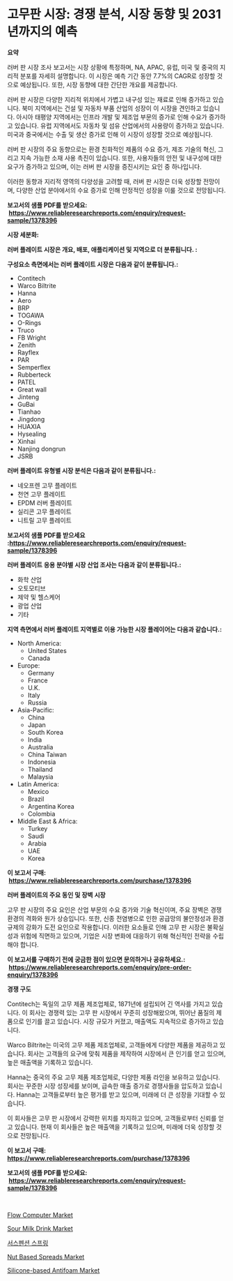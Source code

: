 <p><h1>고무판 시장: 경쟁 분석, 시장 동향 및 2031년까지의 예측</h1></p><p><strong>요약</strong></p>
<p><p>러버 판 시장 조사 보고서는 시장 상황에 특정하며, NA, APAC, 유럽, 미국 및 중국의 지리적 분포를 자세히 설명합니다. 이 시장은 예측 기간 동안 7.7%의 CAGR로 성장할 것으로 예상됩니다. 또한, 시장 동향에 대한 간단한 개요를 제공합니다.</p><p>러버 판 시장은 다양한 지리적 위치에서 가볍고 내구성 있는 재료로 인해 증가하고 있습니다. 북미 지역에서는 건설 및 자동차 부품 산업의 성장이 이 시장을 견인하고 있습니다. 아시아 태평양 지역에서는 인프라 개발 및 제조업 부문의 증가로 인해 수요가 증가하고 있습니다. 유럽 지역에서도 자동차 및 섬유 산업에서의 사용량이 증가하고 있습니다. 미국과 중국에서는 수출 및 생산 증가로 인해 이 시장이 성장할 것으로 예상됩니다.</p><p>러버 판 시장의 주요 동향으로는 환경 친화적인 제품의 수요 증가, 제조 기술의 혁신, 그리고 지속 가능한 소재 사용 촉진이 있습니다. 또한, 사용자들의 안전 및 내구성에 대한 요구가 증가하고 있으며, 이는 러버 판 시장을 증진시키는 요인 중 하나입니다.</p><p>이러한 동향과 지리적 영역의 다양성을 고려할 때, 러버 판 시장은 더욱 성장할 전망이며, 다양한 산업 분야에서의 수요 증가로 인해 안정적인 성장을 이룰 것으로 전망됩니다.</p></p>
<p><strong>보고서의 샘플 PDF를 받으세요: &nbsp;<a href="https://www.reliableresearchreports.com/enquiry/request-sample/1378396">https://www.reliableresearchreports.com/enquiry/request-sample/1378396</a></strong></p>
<p><strong>시장 세분화:</strong></p>
<p><strong> 러버 플레이트 시장은 개요, 배포, 애플리케이션 및 지역으로 더 분류됩니다. :</strong></p>
<p><strong>구성요소 측면에서는 러버 플레이트 시장은 다음과 같이 분류됩니다.:</strong></p>
<p><ul><li>Contitech</li><li>Warco Biltrite</li><li>Hanna</li><li>Aero</li><li>BRP</li><li>TOGAWA</li><li>O-Rings</li><li>Truco</li><li>FB Wright</li><li>Zenith</li><li>Rayflex</li><li>PAR</li><li>Semperflex</li><li>Rubberteck</li><li>PATEL</li><li>Great wall</li><li>Jinteng</li><li>GuBai</li><li>Tianhao</li><li>Jingdong</li><li>HUAXIA</li><li>Hysealing</li><li>Xinhai</li><li>Nanjing dongrun</li><li>JSRB</li></ul></p>
<p><strong> 러버 플레이트 유형별 시장 분석은 다음과 같이 분류됩니다.:</strong></p>
<p><ul><li>네오프렌 고무 플레이트</li><li>천연 고무 플레이트</li><li>EPDM 러버 플레이트</li><li>실리콘 고무 플레이트</li><li>니트릴 고무 플레이트</li></ul></p>
<p><strong>보고서의 샘플 PDF를 받으세요 :<a href="https://www.reliableresearchreports.com/enquiry/request-sample/1378396">https://www.reliableresearchreports.com/enquiry/request-sample/1378396</a></strong></p>
<p><strong> 러버 플레이트 응용 분야별 시장 산업 조사는 다음과 같이 분류됩니다.:</strong></p>
<p><ul><li>화학 산업</li><li>오토모티브</li><li>제약 및 헬스케어</li><li>광업 산업</li><li>기타</li></ul></p>
<p><strong>지역 측면에서 러버 플레이트 지역별로 이용 가능한 시장 플레이어는 다음과 같습니다.:</strong></p>
<p><ul>
    <li>
        North America:
        <ul>
            <li>United States</li>
            <li>Canada</li>
        </ul>
    </li>
    <li>
        Europe:
        <ul>
            <li>Germany</li>
            <li>France</li>
            <li>U.K.</li>
            <li>Italy</li>
            <li>Russia</li>
        </ul>
    </li>
    <li>
        Asia-Pacific:
        <ul>
            <li>China</li>
            <li>Japan</li>
            <li>South Korea</li>
            <li>India</li>
            <li>Australia</li>
            <li>China Taiwan</li>
            <li>Indonesia</li>
            <li>Thailand</li>
            <li>Malaysia</li>
        </ul>
    </li>
    <li>
        Latin America:
        <ul>
            <li>Mexico</li>
            <li>Brazil</li>
            <li>Argentina Korea</li>
            <li>Colombia</li>
        </ul>
    </li>
    <li>
        Middle East & Africa:
        <ul>
            <li>Turkey</li>
            <li>Saudi</li>
            <li>Arabia</li>
            <li>UAE</li>
            <li>Korea</li>
        </ul>
    </li>
    </ul></p>
<p><strong>이 보고서 구매: &nbsp;<a href="https://www.reliableresearchreports.com/purchase/1378396">https://www.reliableresearchreports.com/purchase/1378396</a></strong></p>
<p><strong>러버 플레이트의 주요 동인 및 장벽 시장</strong></p>
<p><p>고무 판 시장의 주요 요인은 산업 부문의 수요 증가와 기술 혁신이며, 주요 장벽은 경쟁 환경의 격화와 원가 상승입니다. 또한, 신종 전염병으로 인한 공급망의 불안정성과 환경 규제의 강화가 도전 요인으로 작용합니다. 이러한 요소들로 인해 고무 판 시장은 불확실성과 위험에 직면하고 있으며, 기업은 시장 변화에 대응하기 위해 혁신적인 전략을 수립해야 합니다.</p></p>
<p><strong>이 보고서를 구매하기 전에 궁금한 점이 있으면 문의하거나 공유하세요.: &nbsp;<a href="https://www.reliableresearchreports.com/enquiry/pre-order-enquiry/1378396">https://www.reliableresearchreports.com/enquiry/pre-order-enquiry/1378396</a></strong></p>
<p><strong>경쟁 구도</strong></p>
<p><p>Contitech는 독일의 고무 제품 제조업체로, 1871년에 설립되어 긴 역사를 가지고 있습니다. 이 회사는 경쟁력 있는 고무 판 시장에서 꾸준히 성장해왔으며, 뛰어난 품질의 제품으로 인기를 끌고 있습니다. 시장 규모가 커졌고, 매출액도 지속적으로 증가하고 있습니다.</p><p>Warco Biltrite는 미국의 고무 제품 제조업체로, 고객들에게 다양한 제품을 제공하고 있습니다. 회사는 고객들의 요구에 맞춰 제품을 제작하여 시장에서 큰 인기를 얻고 있으며, 높은 매출액을 기록하고 있습니다.</p><p>Hanna는 중국의 주요 고무 제품 제조업체로, 다양한 제품 라인을 보유하고 있습니다. 회사는 꾸준한 시장 성장세를 보이며, 급속한 매출 증가로 경쟁사들을 압도하고 있습니다. Hanna는 고객들로부터 높은 평가를 받고 있으며, 미래에 더 큰 성장을 기대할 수 있습니다.</p><p>이 회사들은 고무 판 시장에서 강력한 위치를 차지하고 있으며, 고객들로부터 신뢰를 얻고 있습니다. 현재 이 회사들은 높은 매출액을 기록하고 있으며, 미래에 더욱 성장할 것으로 전망됩니다.</p></p>
<p><strong>이 보고서 구매: &nbsp; <a href="https://www.reliableresearchreports.com/purchase/1378396">https://www.reliableresearchreports.com/purchase/1378396</a></strong></p>
<p><strong>보고서의 샘플 PDF를 받으세요: &nbsp;<a href="https://www.reliableresearchreports.com/enquiry/request-sample/1378396">https://www.reliableresearchreports.com/enquiry/request-sample/1378396</a></strong><strong></strong></p>
<p>&nbsp;</p>
<p><p><a href="https://issuu.com/reportprime-2/docs/flow-computer-market-size-2030.pptx">Flow Computer Market</a></p><p><a href="https://view.publitas.com/reportprime-1/sour-milk-drink-market-analysis-examines-its-scope-on-growth-opportunities-and-forecasted-trends-spanning-from-2024-to-2031/">Sour Milk Drink Market</a></p><p><a href="https://medium.com/@bereniceroberts1978/%EA%B3%A0%EC%9C%A0%ED%95%9C-%EC%9D%BC%EA%B4%80%EC%84%B1%EA%B3%BC-%EC%98%88%EC%B8%A1%EC%9D%84-%EB%82%B4%EC%84%B8%EC%9A%B0%EB%8A%94-%EC%84%9C%EC%8A%A4%ED%8E%9C%EC%85%98-%EC%8A%A4%ED%94%84%EB%A7%81-%EC%8B%9C%EC%9E%A5-%EB%B6%84%EC%84%9D-%EA%B8%80%EB%A1%9C%EB%B2%8C-%EC%82%B0%EC%97%85-%EC%A0%84%EB%A7%9D%EA%B3%BC-%EC%98%88%EC%B8%A1-2024%EB%85%84%EB%B6%80%ED%84%B0-2031%EB%85%84%EA%B9%8C%EC%A7%80-30abe5b565e4">서스펜션 스프링</a></p><p><a href="https://view.publitas.com/reportprime-1/nut-based-spreads-market-research-report-provides-thorough-industry-overview-which-offers-an-in-depth-analysis-of-product-trends-and-new-market-divisions/">Nut Based Spreads Market</a></p><p><a href="https://github.com/marloy8/Market-Research-Report-List-3/blob/main/silicone-based-antifoam-market.md">Silicone-based Antifoam Market</a></p></p>